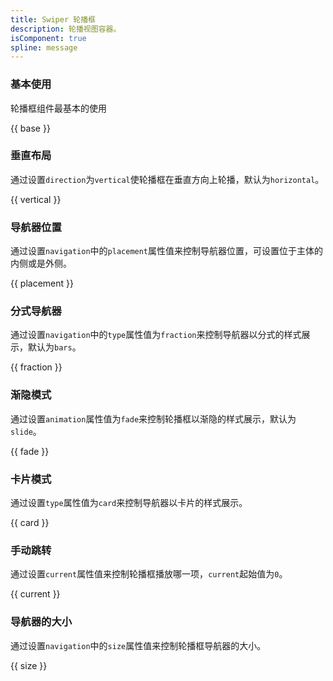 ```yaml
---
title: Swiper 轮播框
description: 轮播视图容器。
isComponent: true
spline: message
---
```



### 基本使用

轮播框组件最基本的使用

{{ base }}

### 垂直布局

通过设置`direction`为`vertical`使轮播框在垂直方向上轮播，默认为`horizontal`。

{{ vertical }}

### 导航器位置

通过设置`navigation`中的`placement`属性值来控制导航器位置，可设置位于主体的内侧或是外侧。

{{ placement }}

### 分式导航器

通过设置`navigation`中的`type`属性值为`fraction`来控制导航器以分式的样式展示，默认为`bars`。

{{ fraction }}

### 渐隐模式

通过设置`animation`属性值为`fade`来控制轮播框以渐隐的样式展示，默认为`slide`。

{{ fade }}

### 卡片模式

通过设置`type`属性值为`card`来控制导航器以卡片的样式展示。

{{ card }}

### 手动跳转

通过设置`current`属性值来控制轮播框播放哪一项，`current`起始值为`0`。

{{ current }}

### 导航器的大小

通过设置`navigation`中的`size`属性值来控制轮播框导航器的大小。

{{ size }}